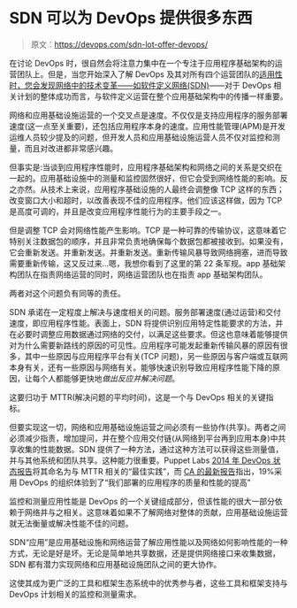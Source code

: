 # SDN 可以为 DevOps 提供很多东西

> 原文：<https://devops.com/sdn-lot-offer-devops/>

在讨论 DevOps 时，很自然会将注意力集中在一个专注于应用程序基础架构的运营团队上。但是，当您开始深入了解 DevOps 及其对所有四个运营团队的[适用性时，您会发现网络中的技术变革——如](http://www.slideshare.net/lmacvittie/operationalize-all-the-network-things)[软件定义网络(SDN)](https://devops.com/blogs/sdn-just-devops-network/)——对于 DevOps 相关计划的整体成功而言，与软件定义运营在整个应用基础架构中的传播一样重要。

网络和应用基础设施运营的一个交叉点是速度。不仅仅是支持应用程序的服务部署速度(这一点至关重要)，还包括应用程序本身的速度。应用性能管理(APM)是开发运维人员较少提及的问题，但开发人员和应用基础设施运营人员不仅对监控和测量，而且对改进都非常感兴趣。

但事实是:当谈到应用程序性能时，应用程序基础架构和网络之间的关系是交织在一起的。应用基础设施中的测量和监控固然很好，但它会受到网络性能的影响。反之亦然。从技术上来说，应用程序基础设施的人最终会调整像 TCP 这样的东西；改变窗口大小和超时，以改善表现不佳的应用程序。他们应该这样做，因为 TCP 是高度可调的，并且是改变应用程序性能行为的主要手段之一。

但是调整 TCP 会对网络性能产生影响。TCP 是一种可靠的传输协议，这意味着它特别关注数据包的顺序，并且非常负责地确保每个数据包都被接收到。如果没有，它会重新发送。并重新发送。并重新发送。重新传输风暴导致网络拥塞，进而导致需要重新传输，这又反过来…嗯，我想你看到了这里的第 22 条军规。app 基础架构团队在指责网络运营的同时，网络运营团队也在指责 app 基础架构团队。

两者对这个问题负有同等的责任。

SDN 承诺在一定程度上解决与速度相关的问题。服务部署速度(通过运营)和交付速度，即应用程序性能。表面上，SDN 将提供识别应用特定性能要求的方法，并在必要时调整应用数据通过网络的交付，以满足这些要求。但这也意味着能够提供对为什么需要新路线的原因的可见性。应用程序可能发起重新传输风暴的原因有很多，其中一些原因与应用程序平台有关(TCP 问题)，另一些原因与客户端或互联网本身有关，还有一些原因与网络有关。能够快速识别导致应用程序性能下降的原因，让每个人都能够更快地*做出反应并解决问题*。

这要归功于 MTTR(解决问题的平均时间)，这是一个与 DevOps 相关的关键指标。

但要实现这一切，网络和应用基础设施运营之间必须有一些协作(共享)。两者之间必须减少指责，增加提问，并在整个应用交付链(从网络到平台再到应用本身)中共享收集的性能数据。SDN 提供了一种方法，通过这种方法可以获得这些测量值，并与其他系统和团队共享。这种能力很重要。Puppet Labs [2014 年 DevOps 状态报告](http://puppetlabs.com/sites/default/files/2014-state-of-devops-report.pdf)将其命名为与 MTTR 相关的“最佳实践”，而 [CA 的最新报告](http://rewrite.ca.com/us/articles/devops/research-report--devops-the-worst-kept-secret-to-winning-in-the-application-economy.aspx)指出，19%采用 DevOps 的组织体验到了“我们部署的应用程序的质量和性能的提高”

监控和测量应用性能是 DevOps 的一个关键组成部分，但该性能的很大一部分依赖于网络并与之相关。这意味着如果不了解网络对整体的贡献，应用基础设施运营就无法衡量或解决性能不佳的问题。

SDN“应用”是应用基础设施和网络运营了解应用性能以及网络如何影响性能的一种方式，无论是好是坏。无论是简单地共享数据，还是提供网络接口来收集数据，SDN 都有潜力实现网络和应用基础设施团队之间的更大协作。

这使其成为更广泛的工具和框架生态系统中的优秀参与者，这些工具和框架支持与 DevOps 计划相关的监控和测量需求。